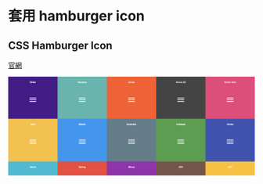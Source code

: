 # 套用 hamburger icon

## CSS Hamburger Icon

[官網](https://jonsuh.com/hamburgers/)

![CSS Hamburger Icon](../.gitbook/assets/screen-shot-2019-07-22-at-5.01.36-pm.png)


